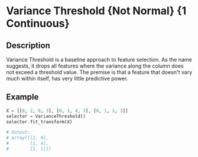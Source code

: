 # Variance Threshold {Not Normal} {1 Continuous}

## Description

Variance Threshold is a baseline approach to feature selection. As the name suggests, it drops all features where the variance along the column does not exceed a threshold value. The premise is that a feature that doesn't vary much within itself, has very little predictive power.

## Example

```python
X = [[0, 2, 0, 3], [0, 1, 4, 3], [0, 1, 1, 3]]
selector = VarianceThreshold()
selector.fit_transform(X)

# Output:
# array([[2, 0],
#        [1, 4],
#        [1, 1]])
```
